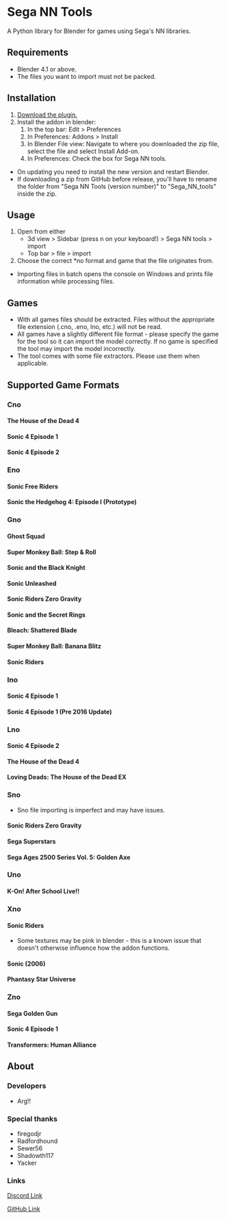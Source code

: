# Sega NN Tools

A Python library for Blender for games using Sega's NN libraries.

## Requirements
 - Blender 4.1 or above.
 - The files you want to import must not be packed.

## Installation
 1. [Download the plugin.](https://github.com/Argx2121/Sega_NN_tools/releases)
 2. Install the addon in blender:
    1. In the top bar: Edit > Preferences
    2. In Preferences: Addons > Install
    3. In Blender File view: Navigate to where you downloaded the zip file, select the file and select Install Add-on.
    4. In Preferences: Check the box for Sega NN tools.
 - On updating you need to install the new version and restart Blender.
 - If downloading a zip from GitHub before release, you'll have to rename the folder from "Sega NN Tools (version number)" to "Sega_NN_tools" inside the zip.

## Usage
1. Open from either
   - 3d view > Sidebar (press n on your keyboard!) > Sega NN tools > import
   - Top bar > file > import 
2. Choose the correct *no format and game that the file originates from.
 - Importing files in batch opens the console on Windows and prints file information while processing files.

## Games
 - With all games files should be extracted. Files without the appropriate file extension (.cno, .eno, lno, etc.) will not be read.
 - All games have a slightly different file format - please specify the game for the tool so it can import the model correctly. If no game is specified the tool may import the model incorrectly.
 - The tool comes with some file extractors. Please use them when applicable. 

## Supported Game Formats

### Cno
#### The House of the Dead 4
#### Sonic 4 Episode 1
#### Sonic 4 Episode 2

### Eno
#### Sonic Free Riders
#### Sonic the Hedgehog 4: Episode I (Prototype)

### Gno
#### Ghost Squad
#### Super Monkey Ball: Step & Roll
#### Sonic and the Black Knight
#### Sonic Unleashed
#### Sonic Riders Zero Gravity
#### Sonic and the Secret Rings
#### Bleach: Shattered Blade
#### Super Monkey Ball: Banana Blitz
#### Sonic Riders

### Ino
#### Sonic 4 Episode 1
#### Sonic 4 Episode 1 (Pre 2016 Update)

### Lno
#### Sonic 4 Episode 2
#### The House of the Dead 4
#### Loving Deads: The House of the Dead EX

### Sno
 - Sno file importing is imperfect and may have issues.
#### Sonic Riders Zero Gravity
#### Sega Superstars
#### Sega Ages 2500 Series Vol. 5: Golden Axe

### Uno
#### K-On! After School Live!!

### Xno
#### Sonic Riders
 - Some textures may be pink in blender - this is a known issue that doesn't otherwise influence how the addon functions.
#### Sonic (2006)
#### Phantasy Star Universe

### Zno
#### Sega Golden Gun
#### Sonic 4 Episode 1
#### Transformers: Human Alliance

## About

### Developers
 - Arg!!
 
### Special thanks
 - firegodjr
 - Radfordhound
 - Sewer56
 - Shadowth117
 - Yacker

### Links
[Discord Link](https://discord.gg/CURRBfq) 

[GitHub Link](https://github.com/Argx2121/Sega_NN_tools/)
